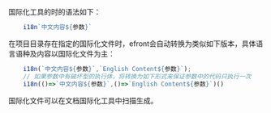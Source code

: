 国际化工具的时的语法如下：
```javascript
    i18n`中文内容${参数}`
```
在项目目录存在指定的国际化文件时，efront会自动转换为类似如下版本，具体语言语种及内容以国际化文件为主：

```javascript
    i18n(`中文内容${参数}`,`English Content${参数}`);
    // 如果参数中有破坏型的执行体，将转换为如下形式来保证参数中的代码只执行一次
    i18n(()=>`中文内容${参数}`,()=>`English Content${参数}`)()
```
国际化文件可以在文档国际化工具中扫描生成。